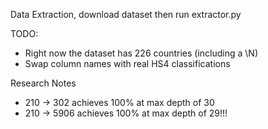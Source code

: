 Data Extraction, download dataset then run extractor.py

TODO:
- Right now the dataset has 226 countries (including a \N)
- Swap column names with real HS4 classifications

Research Notes
- 210 -> 302 achieves 100% at max depth of 30
- 210 -> 5906 achieves 100% at max depth of 29!!!